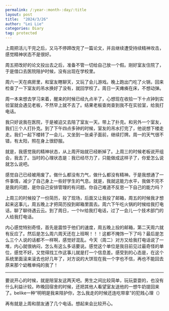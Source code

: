 ```yaml
---
permalink: /:year-:month-:day/:title
layout: post
title:  "2024/3/26"
author: "Lei Lie"
categories: Diary
tag: protected
---
```


上周把活儿干完之后，又马不停蹄改完了一篇论文，并且继续遭受持续精神攻击，感觉精神状态不是很好。

周五把改好的论文投出去之后，准备不管一切给自己放一个假。刚好室友住院了，于是借口去医院陪护时候，没有出现在学校里。

周六一天在病房里，和室友瞎聊天，又玩了会儿游戏。晚上跑出门吃了火锅，回来检查了一下室友的吊水换好了没有，就回学校了。周日一天瘫痪在床，不想动弹。

周一本来想去学习来着，醒来的时候已经九点半了，心想现在收拾一下十点钟到实验室就会遇见老板，不然早上就不去了。结果老板查岗查到我不在实验室，给我打电话。

我只好说我在医院，于是被迫又去陪了室友一天。带上了扑克。和另外一个室友，我们三个人打扑克。到了下午四点多钟的时候，室友的吊水打完了，他说想下楼走走。我们一起下楼转了一会儿，又坐到一张桌子面前，继续打牌。周一的天气很不错，有太阳，照在身上很舒服。

就是，我感觉我的精神状态，从上周开始就已经断掉了。上周三的时候老板说开组会，我去了。当时的心理状态是：我已经尽力了，只能做成这样子了，你爱怎么说就怎么说吧。

感觉自己已经被用废了。做什么都没有力气，做什么都没有精神。于是我想通了一件事情，减少了自己身上一些好学生的气息。就是，我就这能力水平，我做不完不是我的问题，是你自己安排管理的有问题。你自己难道不反思一下自己的能力吗？

上周三的时候投了一份简历，投了现场，后面又让我投了邮箱，周五的时候我才想起来这事儿，周五晚上才把简历投到邮箱里面去。周六下午吃火锅的时候给我打电话，聊了聊待遇云云。到了周日，一个hr给我打电话，过了一会儿一个技术部门的人给我打电话。

内心感觉特别奇怪，首先是震惊于他们的速度，周五晚上投的邮箱，第二天周六就有反应了。然后是怎么周六周天还在上班啊！！！这都不掩饰一下了吗？最后是怎么三个人说的话都不一样啊，感觉好混乱。今天（周二）对方又给我打电话说了一堆，内心就很纳闷，怎么有这么多话要说。感觉这个单位是我目前见过最奇怪的单位，感觉不好。又觉得找工作这事儿就是打一个信息差。感受到的心态是，在这个系统里面滚来滚去也好几年了，对方说的大饼现在我一个字也不信，再也不能回去原来那个幼稚单纯的我了！

---

要说开心的时候，就是陪室友这两天吧。男生之间比较简单，玩玩耍耍的，也没有什么利益计较。昨晚回宿舍的时候，还把其他人看望室友送他的一想牛奶提回来了。belike一种“明明是我来陪护你，怎么我走的时候还连吃带拿”的犯贱心理（）

再有就是上周和朋友通了几个电话。想起来会比较开心。